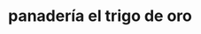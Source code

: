 ---
title: "panadería el trigo de oro"
url: /puerto-la-cruz/panaderia-el-trigo-de-oro/
shop: Bäckerei
---